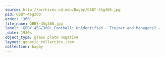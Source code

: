 ```yaml
---
source: http://archives.nd.edu/Bagby/GBBY-45g360.jpg
pid: GBBY-45g360
order: '360'
file_name: GBBY-45g360.jpg
label: 'GBBY 45G/360: Football: Unidentified - Trainer and Managers? - c1930s'
_date: 1930s
object_type: glass plate negative
layout: generic_collection_item
collection: bagby
---
```

